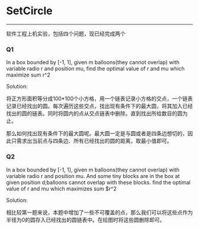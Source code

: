 # SetCircle
*** 
软件工程上机实验，包括四个问题，现已经完成两个
### Q1
In a box bounded by [-1, 1], given m balloons(they cannot overlap) with variable radio r and position mu, find the optimal value of r and mu which maximize sum r^2

Solution: 

将正方形面积等分成100*100个小方格，用一个链表记录小方格的交点，一个链表记录已经找出的圆。每次遍历这些交点，找出现有条件下的最大圆，将其加入已经找出的圆的链表。同时将圆内的点从交点链表中删除。直到找出所给数目的圆为止。

那么如何找出现有条件下的最大圆呢。最大圆一定是与圆或者是四条边想切的，因此只需求出当前点与四条边、所有已经找出的圆的距离，取最小值即可。

### Q2
In a box bounded by [-1, 1], given m balloons(they cannot overlap) with variable radio r and position mu. And some tiny blocks are in the box at given position d;balloons cannot overlap with these blocks. find the optimal value of r and mu which maximizes sum $r^2

Solution:

相比较第一题来说，本题中增加了一些不可覆盖的点，那么我们可以将这些点作为半径为0的圆存入已经找出的圆链表中。在绘图时将这些圆删除即可。


